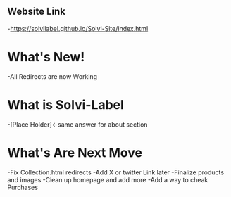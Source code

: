 ## Website Link
-https://solvilabel.github.io/Solvi-Site/index.html
# What's New!
-All Redirects are now Working

# What is Solvi-Label
-[Place Holder]<-same answer for about section 

# What's Are Next Move
-Fix Collection.html redirects
-Add X or twitter Link later
-Finalize products and images
-Clean up homepage and add more
-Add a way to cheak Purchases
